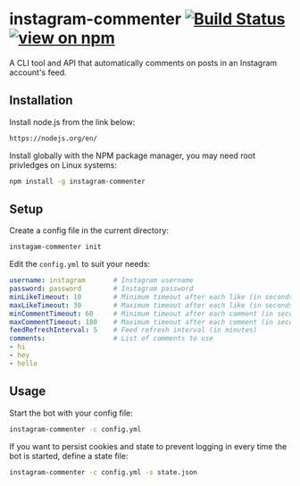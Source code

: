 # instagram-commenter [![Build Status](https://travis-ci.com/octavetoast/instagram-commenter.svg?branch=main)](https://travis-ci.com/octavetoast/instagram-commenter) [![view on npm](http://img.shields.io/npm/v/instagram-commenter.svg)](https://www.npmjs.org/package/instagram-commenter)

A CLI tool and API that automatically comments on posts in an Instagram account's feed.

## Installation

Install node.js from the link below:

```Bash
https://nodejs.org/en/
```

Install globally with the NPM package manager, you may need root privledges on Linux systems:

```Bash
npm install -g instagram-commenter
```

## Setup

Create a config file in the current directory:

```Bash
instagam-commenter init
```

Edit the `config.yml` to suit your needs:

```YAML
username: instagram       # Instagram username
password: password        # Instagram password
minLikeTimeout: 10        # Minimum timeout after each like (in seconds)
maxLikeTimeout: 30        # Maximum timeout after each like (in seconds)
minCommentTimeout: 60     # Minimum timeout after each comment (in seconds)
maxCommentTimeout: 180    # Maximum timeout after each comment (in seconds)
feedRefreshInterval: 5    # Feed refresh interval (in minutes)
comments:                 # List of comments to use
- hi
- hey
- hello
```

## Usage

Start the bot with your config file:

```Bash
instagram-commenter -c config.yml
```

If you want to persist cookies and state to prevent logging in every time the bot is started, define a state file:

```Bash
instagram-commenter -c config.yml -s state.json
```





